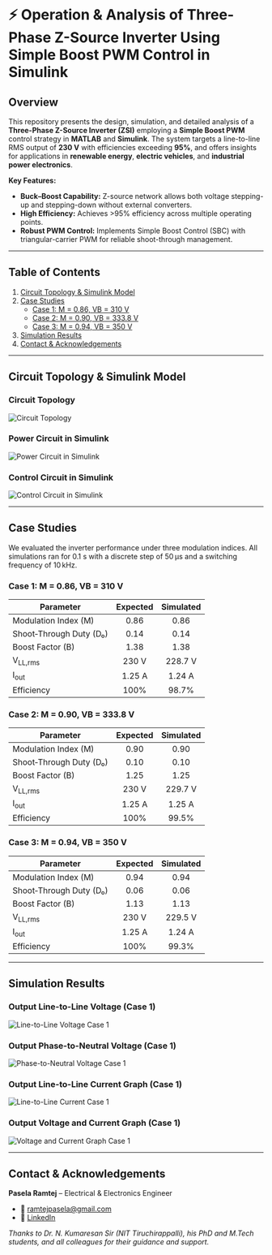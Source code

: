 # ⚡ Operation & Analysis of Three-Phase Z-Source Inverter Using Simple Boost PWM Control in Simulink

## Overview
This repository presents the design, simulation, and detailed analysis of a **Three-Phase Z-Source Inverter (ZSI)** employing a **Simple Boost PWM** control strategy in **MATLAB** and **Simulink**. The system targets a line-to-line RMS output of **230 V** with efficiencies exceeding **95%**, and offers insights for applications in **renewable energy**, **electric vehicles**, and **industrial power electronics**.

**Key Features:**
- **Buck–Boost Capability:** Z-source network allows both voltage stepping-up and stepping-down without external converters.
- **High Efficiency:** Achieves >95% efficiency across multiple operating points.
- **Robust PWM Control:** Implements Simple Boost Control (SBC) with triangular-carrier PWM for reliable shoot-through management.

---

## Table of Contents
1. [Circuit Topology & Simulink Model](#circuit-topology--simulink-model)  
2. [Case Studies](#case-studies)  
   - [Case 1: M = 0.86, VB = 310 V](#case-1-m--086-vb--310-v)  
   - [Case 2: M = 0.90, VB = 333.8 V](#case-2-m--090-vb--3338-v)  
   - [Case 3: M = 0.94, VB = 350 V](#case-3-m--094-vb--350-v)  
3. [Simulation Results](#simulation-results)  
4. [Contact & Acknowledgements](#contact--acknowledgements)

---

## Circuit Topology & Simulink Model

### Circuit Topology
![Circuit Topology](https://github.com/user-attachments/assets/269810e7-b1ae-4333-95c7-367031e08e7c)

### Power Circuit in Simulink
![Power Circuit in Simulink](https://github.com/user-attachments/assets/bb710003-6a12-432d-b632-b9201a2b321b)

### Control Circuit in Simulink
![Control Circuit in Simulink](https://github.com/user-attachments/assets/2592eef8-cc3f-4ff8-bfaf-fe37303d75b1)

---

## Case Studies

We evaluated the inverter performance under three modulation indices. All simulations ran for 0.1 s with a discrete step of 50 µs and a switching frequency of 10 kHz.

### Case 1: M = 0.86, VB = 310 V
| Parameter                              | Expected | Simulated |
|----------------------------------------|:--------:|:---------:|
| Modulation Index (M)                   | 0.86     | 0.86      |
| Shoot‑Through Duty (D₀)                | 0.14     | 0.14      |
| Boost Factor (B)                       | 1.38     | 1.38      |
| V<sub>LL,rms</sub>                     | 230 V    | 228.7 V   |
| I<sub>out</sub>                        | 1.25 A   | 1.24 A    |
| Efficiency                             | 100%     | 98.7%     |

### Case 2: M = 0.90, VB = 333.8 V
| Parameter                              | Expected | Simulated |
|----------------------------------------|:--------:|:---------:|
| Modulation Index (M)                   | 0.90     | 0.90      |
| Shoot‑Through Duty (D₀)                | 0.10     | 0.10      |
| Boost Factor (B)                       | 1.25     | 1.25      |
| V<sub>LL,rms</sub>                     | 230 V    | 229.7 V   |
| I<sub>out</sub>                        | 1.25 A   | 1.25 A    |
| Efficiency                             | 100%     | 99.5%     |

### Case 3: M = 0.94, VB = 350 V
| Parameter                              | Expected | Simulated |
|----------------------------------------|:--------:|:---------:|
| Modulation Index (M)                   | 0.94     | 0.94      |
| Shoot‑Through Duty (D₀)                | 0.06     | 0.06      |
| Boost Factor (B)                       | 1.13     | 1.13      |
| V<sub>LL,rms</sub>                     | 230 V    | 229.5 V   |
| I<sub>out</sub>                        | 1.25 A   | 1.24 A    |
| Efficiency                             | 100%     | 99.3%     |

---

## Simulation Results

### Output Line-to-Line Voltage (Case 1)
![Line-to-Line Voltage Case 1](https://github.com/user-attachments/assets/991e5fa7-d016-4eca-88f0-60bb3c9f96d6)

### Output Phase-to-Neutral Voltage (Case 1)
![Phase-to-Neutral Voltage Case 1](https://github.com/user-attachments/assets/3a6e251f-1536-4134-bf01-fa0ec54288a6)

### Output Line-to-Line Current Graph (Case 1)
![Line-to-Line Current Case 1](https://github.com/user-attachments/assets/bd02ca4f-ecd9-40aa-bf47-fb3e4a17ee8e)

### Output Voltage and Current Graph (Case 1)
![Voltage and Current Graph Case 1](https://github.com/user-attachments/assets/2eb0ec47-5a5a-400d-b688-4be4fc42d446)

---

## Contact & Acknowledgements

**Pasela Ramtej** – Electrical & Electronics Engineer  
- 📧 [ramtejpasela@gmail.com](mailto:ramtejpasela@gmail.com)  
- 🔗 [LinkedIn](https://www.linkedin.com/in/paselaramtej)

_Thanks to Dr. N. Kumaresan Sir (NIT Tiruchirappalli), his PhD and M.Tech students, and all colleagues for their guidance and support._
